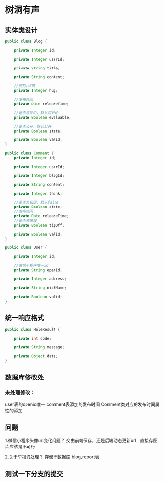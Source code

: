 # 树洞有声

## 实体类设计

```java
public class Blog {

    private Integer id;

    private Integer userId;

    private String title;

    private String content;

    //拥抱/点赞
    private Integer hug;

    //发布时间
    private Date releaseTime;

    //是否可评论，默认可评论
    private Boolean evaluable;

    //是否公开，默认公开
    private Boolean state;

    private Boolean valid;
}
```
```java
public class Comment {
    private Integer id;

    private Integer userId;

    private Integer blogId;

    private String content;

    private Integer thank;

    //是否为私信，默认false
    private Boolean state;
    //发布时间
    private Date releaseTime;
    //是否被举报
    private Boolean tipOff;

    private Boolean valid;
}
```
```java
public class User {

    private Integer id;

    //微信小程序唯一id
    private String openId;

    private Integer address;

    private String nickName;

    private Boolean valid;
}
```
## 统一响应格式

```java
public class HoleResult {

    private int code;

    private String message;

    private Object data;
}
```

## 数据库修改处

### 未处理修改：
user表的openid唯一
comment表添加的发布时间
Comment类对应的发布时间属性的添加

## 问题
1.微信小程序头像url变化问题？
交由前端保存，还是后端动态更新url，直接存图片应该是不可行

2.关于举报的处理？
存储于数据库 blog_report表

## 测试一下分支的提交